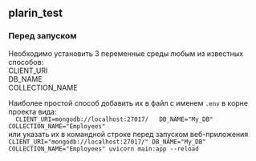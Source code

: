 ## plarin_test
### Перед запуском
Необходимо установить 3 переменные среды любым из известных способов:  
CLIENT_URI  
DB_NAME  
COLLECTION_NAME  

Наиболее простой способ добавить их в файл с именем `.env` в корне проекта вида:  
`  
CLIENT_URI=mongodb://localhost:27017/  
DB_NAME="My_DB"  
COLLECTION_NAME="Employees"
`  
или указать их в командной строке перед запуском веб-приложения  
`CLIENT_URI="mongodb://localhost:27017/" DB_NAME="My_DB" COLLECTION_NAME="Employees" uvicorn main:app --reload`  
